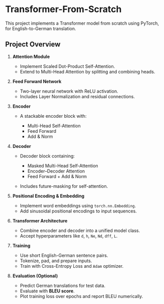 # Transformer-From-Scratch
This project implements a Transformer model from scratch using PyTorch, for English-to-German translation.

## Project Overview

1. **Attention Module**

   * Implement Scaled Dot-Product Self-Attention.
   * Extend to Multi-Head Attention by splitting and combining heads.

2. **Feed Forward Network**

   * Two-layer neural network with ReLU activation.
   * Includes Layer Normalization and residual connections.

3. **Encoder**

   * A stackable encoder block with:

     * Multi-Head Self-Attention
     * Feed Forward
     * Add & Norm

4. **Decoder**

   * Decoder block containing:

     * Masked Multi-Head Self-Attention
     * Encoder–Decoder Attention
     * Feed Forward + Add & Norm
   * Includes future-masking for self-attention.

5. **Positional Encoding & Embedding**

   * Implement word embeddings using `torch.nn.Embedding`.
   * Add sinusoidal positional encodings to input sequences.

6. **Transformer Architecture**

   * Combine encoder and decoder into a unified model class.
   * Accept hyperparameters like `d`, `h`, `Ne`, `Nd`, `dff`, `L`.

7. **Training**

   * Use short English-German sentence pairs.
   * Tokenize, pad, and prepare inputs.
   * Train with Cross-Entropy Loss and `Adam` optimizer.

8. **Evaluation (Optional)**

   * Predict German translations for test data.
   * Evaluate with **BLEU score**.
   * Plot training loss over epochs and report BLEU numerically.

